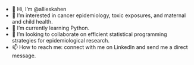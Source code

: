 - 👋 Hi, I’m @allieskahen
- 👀 I’m interested in cancer epidemiology, toxic exposures, and maternal and child health.
- 🌱 I’m currently learning Python. 
- 💞️ I’m looking to collaborate on efficient statistical programming strategies for epidemiological research. 
- 📫 How to reach me: connect with me on LinkedIn and send me a direct message.

<!---
allieskahen/allieskahen is a ✨ special ✨ repository because its `README.md` (this file) appears on your GitHub profile.
You can click the Preview link to take a look at your changes.
--->
